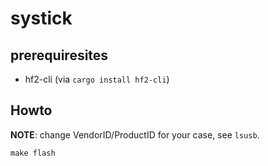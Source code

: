 # systick

## prerequiresites

- hf2-cli (via `cargo install hf2-cli`)

## Howto

**NOTE**: change VendorID/ProductID for your case, see `lsusb`.

```console
make flash
```
